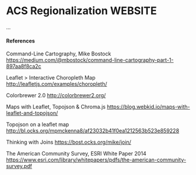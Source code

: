 # ACS Regionalization WEBSITE


...


#### References

Command-Line Cartography, Mike Bostock
https://medium.com/@mbostock/command-line-cartography-part-1-897aa8f8ca2c

Leaflet > Interactive Choropleth Map
http://leafletjs.com/examples/choropleth/

Colorbrewer 2.0
http://colorbrewer2.org/

Maps with Leaflet, Topojson & Chroma.js
https://blog.webkid.io/maps-with-leaflet-and-topojson/

Topojson on a leaflet map
http://bl.ocks.org/mpmckenna8/af23032b41f0ea1212563b523e859228

Thinking with Joins
https://bost.ocks.org/mike/join/

The American Community Survey, ESRI White Paper 2014
https://www.esri.com/library/whitepapers/pdfs/the-american-community-survey.pdf